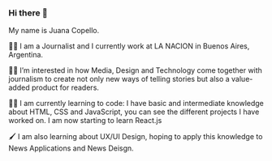 ### Hi there 👋

My name is Juana Copello.

:female_detective: I am a Journalist and I currently work at LA NACION in Buenos Aires, Argentina. 

:woman_technologist: I’m interested in how Media, Design and Technology come together with journalism to create not only new ways of telling stories but also a value-added product for readers.

:technologist:	I am currently learning to code: I have basic and intermediate knowledge about HTML, CSS and JavaScript, you can see the different projects I have worked on. I am now starting to learn React.js

:paintbrush:	I am also learning about UX/UI Design, hoping to apply this knowledge to News Applications and News Deisgn.

<!--
**juanacopello/juanacopello** is a ✨ _special_ ✨ repository because its `README.md` (this file) appears on your GitHub profile.

Here are some ideas to get you started:

- 🔭 I’m currently working on ...
- 🌱 I’m currently learning ...
- 👯 I’m looking to collaborate on ...
- 🤔 I’m looking for help with ...
- 💬 Ask me about ...
- 📫 How to reach me: ...
- 😄 Pronouns: ...
- ⚡ Fun fact: ...
-->
